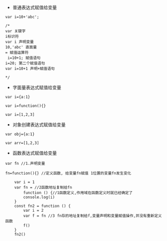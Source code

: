 * 普通表达式赋值给变量



````
var i=10+'abc';

/*
var 关键字
i标识符
var i 声明变量
10,'abc' 直面量
= 赋值运算符
 i=10+1; 赋值语句
i=20; 第二个赋值语句
var i=10+1 声明+赋值语句

*/
````







* 字面量表达式赋值给变量

````
var i={a:1}

var i=function(){}

var i=[1,2,3]
````
* 对象创建表达式赋值给变量

````
var obj={a:1}

var arr=[1,2,3]

````
* 函数表达式赋值给变量

```
var fn //1.声明变量

fn=function(){} //定义函数, 给变量fn赋值 1位置的变量fn发生变化
```

````
    var i = 1
    var fn = //2函数地址复制给fn
        function () {//1函数定义,作用域在函数定义时就已经确定了
        console.log(i)
    }
    const fn2 = function () {
        var i = 2
        var f = fn //3 fn存的地址复制给f,变量声明和变量赋值操作,并没有重新定义函数
        f()
    }
    fn2()

````


